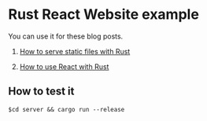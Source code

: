 # Rust React Website example

You can use it for these blog posts.

1. [How to serve static files with Rust](https://www.steadylearner.com/blog/read/How-to-serve-static-files-with-Rust)

2. [How to use React with Rust](https://www.steadylearner.com/blog/read/How-to-use-React-with-Rust)

## How to test it

```console
$cd server && cargo run --release
```
